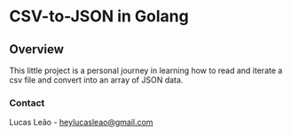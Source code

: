 # CSV-to-JSON in Golang

## Overview
This little project is a personal journey in learning how to read and iterate a csv file and convert into an array of JSON data.

### Contact
Lucas Leão - heylucasleao@gmail.com
